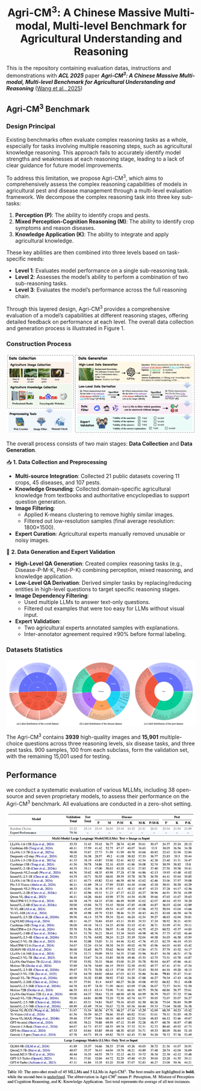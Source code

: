 <div align="center">

# Agri-CM<sup>3</sup>: A Chinese Massive Multi-modal, Multi-level Benchmark for Agricultural Understanding and Reasoning

</div>

This is the repository containing evaluation datas, instructions and demonstrations with ***ACL 2025*** paper _**Agri-CM<sup>3</sup>: A Chinese Massive Multi-modal, Multi-level Benchmark for Agricultural Understanding and Reasoning**_ ([Wang et al., 2025]())

## Agri-CM<sup>3</sup> Benchmark

### Design Principal
Existing benchmarks often evaluate complex reasoning tasks as a whole, especially for tasks involving multiple reasoning steps, such as agricultural knowledge reasoning. This approach fails to accurately identify model strengths and weaknesses at each reasoning stage, leading to a lack of clear guidance for future model improvements.

To address this limitation, we propose Agri-CM<sup>3</sup>, which aims to comprehensively assess the complex reasoning capabilities of models in agricultural pest and disease management through a multi-level evaluation framework. We decompose the complex reasoning task into three key sub-tasks:

1. **Perception (P)**: The ability to identify crops and pests.
2. **Mixed Perception-Cognition Reasoning (M)**: The ability to identify crop symptoms and reason diseases.
3. **Knowledge Application (K)**: The ability to integrate and apply agricultural knowledge.

These key abilities are then combined into three levels based on task-specific needs:  

- **Level 1**: Evaluates model performance on a single sub-reasoning task.  
- **Level 2**: Assesses the model’s ability to perform a combination of two sub-reasoning tasks.  
- **Level 3**: Evaluates the model’s performance across the full reasoning chain.

Through this layered design, Agri-CM<sup>3</sup> provides a comprehensive evaluation of a model’s capabilities at different reasoning stages, offering detailed feedback on performance at each level. The overall data collection and generation process is illustrated in Figure 1.

### Construction Process

![Figure 1. An overview of the benchmark construction process.](assets/construction_process.png) 

The overall process consists of two main stages: **Data Collection** and **Data Generation**.

📥 **1. Data Collection and Preprocessing**

- **Multi-source Integration**: Collected 21 public datasets covering 11 crops, 45 diseases, and 107 pests.
- **Knowledge Grounding**: Collected domain-specific agricultural knowledge from textbooks and authoritative encyclopedias to support question generation.
- **Image Filtering**:
  - Applied K-means clustering to remove highly similar images.
  - Filtered out low-resolution samples (final average resolution: 1800×1500).
- **Expert Curation**: Agricultural experts manually removed unusable or noisy images.

🧠 **2. Data Generation and Expert Validation**

- **High-Level QA Generation**: Created complex reasoning tasks (e.g., Disease-P-M-K, Pest-P-K) combining perception, mixed reasoning, and knowledge application.
- **Low-Level QA Derivation**: Derived simpler tasks by replacing/reducing entities in high-level questions to target specific reasoning stages.
- **Image Dependency Filtering**:
  - Used multiple LLMs to answer text-only questions.
  - Filtered out examples that were too easy for LLMs without visual input.
- **Expert Validation**:
  - Two agricultural experts annotated samples with explanations.
  - Inter-annotator agreement required ≥90% before formal labeling.

### Datasets Statistics
![](assets/dataset_sunburst.png)

The Agri-CM<sup>3</sup> contains **3939** high-quality images and **15,901** multiple-choice questions across three reasoning levels, six disease tasks, and three pest tasks. 900 samples, 100 from each subclass, form the validation set, with the remaining 15,001 used for testing.

## Performance
we conduct a systematic evaluation of various MLLMs, including 38 open-source and seven proprietary models, to assess their performance on the Agri-CM<sup>3</sup> benchmark. All evaluations are conducted in a zero-shot setting.


![](assets/results.jpg)



<!-- ## Citation
If you find our work helpful, you can cite this paper as:

```bibtex
@misc{chu2023timebench,
      title={TimeBench: A Comprehensive Evaluation of Temporal Reasoning Abilities in Large Language Models}, 
      author={Zheng Chu and Jingchang Chen and Qianglong Chen and Weijiang Yu and Haotian Wang and Ming Liu and Bing Qin},
      year={2023},
      eprint={2311.17667},
      archivePrefix={arXiv},
      primaryClass={cs.CL},
      url={https://arxiv.org/abs/2311.17667}
}
``` -->